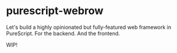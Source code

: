 # purescript-webrow

Let's build a highly opinionated but fully-featured web framework in PureScript. For the backend. And the frontend.

WIP!


<!--

## Goals

  [ ] Abstract web stuff away:

  [ ] But stay close to _nodejs_ in the lower layer to preserve "some" performance


## Goals

[ ] Provide effects for basic HTTP workflow (`Request`, `cookies`, `JWT signature` etc.)

[ ] Session effects and interpreter for different backends

[ ] Routing integration (with _routing-duplex_)

[ ] PostgreSQL handling with _selda_

[ ] Basic customizable applets for registration and auth

[ ] Form DSL

[ ] I18N and L10N opt-in

[ ] Example app:

  [ ] react-basic-mui rendering

  [ ] SSR + hydration

  [ ] Form rendering integration

  [ ] i18next integration

-->
